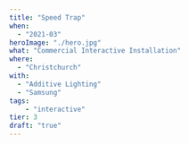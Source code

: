 ```yaml
---
title: "Speed Trap"
when: 
  - "2021-03"
heroImage: "./hero.jpg"
what: "Commercial Interactive Installation"
where:
  - "Christchurch"
with: 
  - "Additive Lighting"
  - "Samsung"
tags: 
    - "interactive"
tier: 3
draft: "true"
---
```

